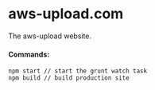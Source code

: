 # aws-upload.com
The aws-upload website.


#### Commands:
```
npm start // start the grunt watch task
npm build // build production site
```
